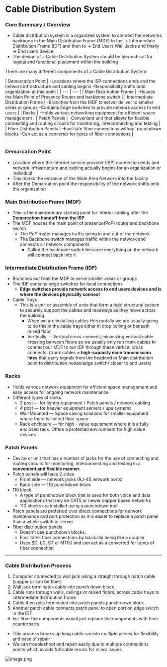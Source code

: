 # Cable Distribution System

### Core Summary / Overview

- Cable distribution system is a organized system to connect the networks backbone in the Main Distribution Frame (MDF) to the → Intermediate Distribution Frame (IDF) and then to → End Users Wall Jacks and finally → End users device
- The design of a Cable Distribution System should be hierarchical for logical and functional placement within the building

There are many different components of a Cable Distribution System

| Demarcation Point | -Locations where the ISP connections ends and the network infrastructure and cabling begins
-Responsibility shifts onto organization at this point |
| --- | --- |
| Main Distribution Frame | -Houses the Main Point of Presence Router and backbone switch |
| Intermediate Distribution Frame | -Branches from the MDF to server deliver to smaller areas or groups
-Contains Edge switches to provide network access to end users |
| Racks | -Holds various networking equipment for efficient space management |
| Patch Panels | -Convenient unit that allows for flexible connecting and routing circuits for monitoring, interconnecting and testing |
| Fiber Distribution Panels | -Facilitate fiber connections without punchdown blocks
-Can act as a converter for types of fiber connections |

---

### Demarcation Point

- Location where the Internet service provider (ISP) connection ends and network infrastructure and cabling actually begins for an organization or individual
- This marks the entrance of the Wide Area Network into the facility
- After the Demarcation point the responsibility of the network shifts onto the organization

### Main Distribution Frame (MDF)

- This is the main/primary starting point for interior cabling after the **Demarcation handoff from the ISP**
- The MDF houses the main point of presence(PoP) router and backbone switch
    - The PoP router manages traffic going in and out of the network
    - The Backbone switch manages traffic within the network and connects all network components
        - Called the backbone switch because everything on the network will connect back into it

### Intermediate Distribution Frame (IDF)

- Branches out from the MDF to serve smaller areas or groups
- The IDF contains edge switches for local connections
    - **Edge switches provide network access to end users devices and is where the devices physically connect**
- Cable Trays
    - This is a unit or assembly of units that form a rigid structural system to securely support the cables and raceways as they move across the building
        - When we are installing cables Horizontally we are usually going to do this in the cable trays either in drop ceiling or beneath raised floor
        - Vertically — Vertical cross-connect, minimizing vertical cable crossing between floors so we usually only  run trunk cables to connect our MDF to our IDF through these vertical cross connects. (trunk cables = **high-capacity main transmission lines** that carry signals from the headend or Main distribution point to distribution nodes(edge switch) closer to end users)

 

### Racks

- Holds various network equipment for efficient space management and easy access for ongoing network maintenance
- Different types of racks
    - 2 post — for lighter equipment / Patch panels / network cabling
    - 4 post — for heavier equipment servers / ups systems
    - Wall Mounted — Space saving solutions for smaller equipment where there is limited floor space
    - Rack enclosure — for high - value equipment where it is a fully enclosed rack. Offers a protected environment for high value devices

### Patch Panels

- Device or unit that has a number of jacks for the use of connecting and routing circuits for monitoring, interconnecting and testing in a **convenient and flexible manner**.
- Patch panels will have 2 sides
    - Front side — network jacks (RJ-45 network ports)
    - Back side — 110 punchdown block
- 110 block
    - A type of punchdown block that is used for both voice and data applications that rely on CAT5 or newer copper based networks
    - 110 blocks are installed using a punchdown tool
- Patch panels are preferred over direct connections for network maintenance and port protection as it is easier to replace a patch panel than a whole switch or server
- Fiber distribution panels
    - Doesn't use punchdown blocks.
    - Facilitates fiber connections by basically being like a coupler
    - Uses SC, LC, ST or MTRJ and can act as a converted for types of fiber connection

---

### Cable Distribution Process

1. Computer connected to wall jack using a straight through patch cable (copper or can be fiber)
2. Wall jack terminates cable into punch down block
3. Cable runs through walls, ceilings or raised floors, across cable trays to intermediate distribution frame
4. Cable then gets terminated into patch panels punch down block 
5. Another patch cable connects patch panel to open port on edge switch in the IDF
6. For fiber the components would just replace the components with fiber counterparts
- This process breaks up long cable run into multiple pieces for flexibility and ease of repair
- We can troubleshoot and repair easily due to multiple connections points which avoids full cable reruns for minor issues

![image.png](https://d3ugq33b6jrffx.cloudfront.net/wp-content/uploads/2019/09/Enterprise_Infrastructure_network_diagram_11092017-1.png)